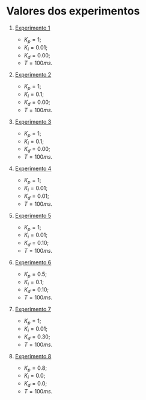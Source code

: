 # Valores dos experimentos

1. [Experimento 1](./teste_01_T100ms.txt)
    * $K_p = 1$;
    * $K_i = 0.01$;
    * $K_d = 0.00$;
    * $T = 100 ms$.

2. [Experimento 2](./teste_02_T100ms.txt)
    * $K_p = 1$;
    * $K_i = 0.1$;
    * $K_d = 0.00$;
    * $T = 100 ms$.

3. [Experimento 3](./teste_03_T100ms.txt)
    * $K_p = 1$;
    * $K_i = 0.1$;
    * $K_d = 0.00$;
    * $T = 100 ms$.

4. [Experimento 4](./teste_04_T100ms.txt)
    * $K_p = 1$;
    * $K_i = 0.01$;
    * $K_d = 0.01$;
    * $T = 100 ms$.

5. [Experimento 5](./teste_05_T100ms.txt)
    * $K_p = 1$;
    * $K_i = 0.01$;
    * $K_d = 0.10$;
    * $T = 100 ms$.

6. [Experimento 6](./teste_06_T100ms.txt)
    * $K_p = 0.5$;
    * $K_i = 0.1$;
    * $K_d = 0.10$;
    * $T = 100 ms$.

7. [Experimento 7](./teste_07_T100ms.txt)
    * $K_p = 1$;
    * $K_i = 0.01$;
    * $K_d = 0.30$;
    * $T = 100 ms$.

8. [Experimento 8](./teste_08_T100ms.txt)
    * $K_p = 0.8$;
    * $K_i = 0.0$;
    * $K_d = 0.0$;
    * $T = 100 ms$.